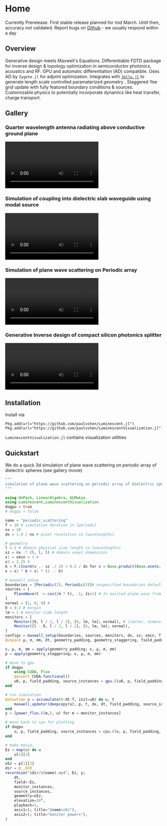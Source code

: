 # Home
 Currently Prerelease. First stable release planned for mid March. Until then, accuracy not validated. Report bugs on [Github](https://github.com/paulxshen/Luminescent.jl) - we usually respond within a day
## Overview
Generative design meets Maxwell's Equations. Differentiable FDTD package for inverse design & topology optimization in semiconductor photonics, acoustics and RF. GPU and automatic differentiation (AD) compatible. Uses AD by `Zygote.jl` for adjoint optimization. Integrates with [`Jello.jl`](https://github.com/paulxshen/Jello.jl) to generate length scale controlled paramaterized geometry . Staggered Yee grid update with fully featured boundary conditions & sources. Customizable physics to potentially incorporate dynamics like heat transfer, charge transport.
## Gallery
### Quarter wavelength antenna radiating above conductive ground plane
![](assets/quarter_wavelength_antenna.mp4)
### Simulation of coupling into dielectric slab waveguide using modal source 
![](assets/slab_waveguide.mp4)
### Simulation of plane wave scattering on Periodic array
![](assets/periodic_scattering.mp4)
### Generative Inverse design of compact silicon photonics splitter 
![](assets/inverse_design_signal_splitter.mp4)

## Installation
Install via 
```
Pkg.add(url="https://github.com/paulxshen/Luminescent.jl")
Pkg.add(url="https://github.com/paulxshen/LuminescentVisualization.jl")
```
`LuminescentVisualization.jl` contains visualization utilities
## Quickstart
We do a quick 3d simulation of plane wave scattering on periodic array of dielectric spheres (see gallery movie)
```julia
"""
simulation of plane wave scattering on periodic array of dielectric spheres
"""

using UnPack, LinearAlgebra, GLMakie
using Luminescent,LuminescentVisualization
dogpu = true
# dogpu = false

name = "periodic_scattering"
T = 10 # simulation duration in [periods]
nx = 20
dx = 1.0 / nx # pixel resolution in [wavelengths]

# geometry
l = 2 # domain physical size length in [wavelengths]
sz = nx .* (l, l, l) # domain voxel dimensions
ϵ1 = ϵmin = 1 #
ϵ2 = 2.25 # 
b = F.([norm(v .- sz ./ 2) < 0.5 / dx for v = Base.product(Base.oneto.(sz)...)]) # sphere
ϵ = ϵ2 * b + ϵ1 * (1 .- b)

# maxwell_setup
boundaries = [Periodic(2), Periodic(3)]# unspecified boundaries default to PML
sources = [
    PlaneWave(t -> cos(2π * t), -1; Jz=1) # Jz excited plane wave from -x plane (eg -1)
]
normal = [1, 0, 0] #  
δ = 0.2 # margin
lm = 1 # monitor side length
monitors = [
    Monitor([δ, l / 2, l / 2], [0, lm, lm]; normal), # (center, dimensions; normal)
    Monitor([l - δ, l / 2, l / 2], [0, lm, lm]; normal),
]
configs = maxwell_setup(boundaries, sources, monitors, dx, sz; ϵmin, T)
@unpack μ, σ, σm, dt, geometry_padding, geometry_staggering, field_padding, source_instances, monitor_instances, u0, = configs

ϵ, μ, σ, σm = apply(geometry_padding; ϵ, μ, σ, σm)
p = apply(geometry_staggering; ϵ, μ, σ, σm)

# move to gpu
if dogpu
    using CUDA, Flux
    @assert CUDA.functional()
    u0, p, field_padding, source_instances = gpu.((u0, p, field_padding, source_instances))
end

# run simulation
@showtime u = accumulate(0:dt:T, init=u0) do u, t
    maxwell_update!(deepcopy(u), p, t, dx, dt, field_padding, source_instances)
end
y = [power_flux.((m,), u) for m = monitor_instances]

# move back to cpu for plotting
if dogpu
    u, p, field_padding, source_instances = cpu.((u, p, field_padding, source_instances))
end

# make movie, 
Ez = map(u) do u
    u[1][3]
end
ϵEz = p[1][3]
dir = @__DIR__
recordsim("$dir/$(name).mp4", Ez, y;
    dt,
    field=:Ez,
    monitor_instances,
    source_instances,
    geometry=ϵEz,
    elevation=30°,
    playback=1,
    axis1=(; title="$name\nEz"),
    axis2=(; title="monitor powers"),
)
```
